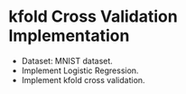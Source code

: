 # kfold Cross Validation Implementation
- Dataset: MNIST dataset.
- Implement Logistic Regression.
- Implement kfold cross validation.
